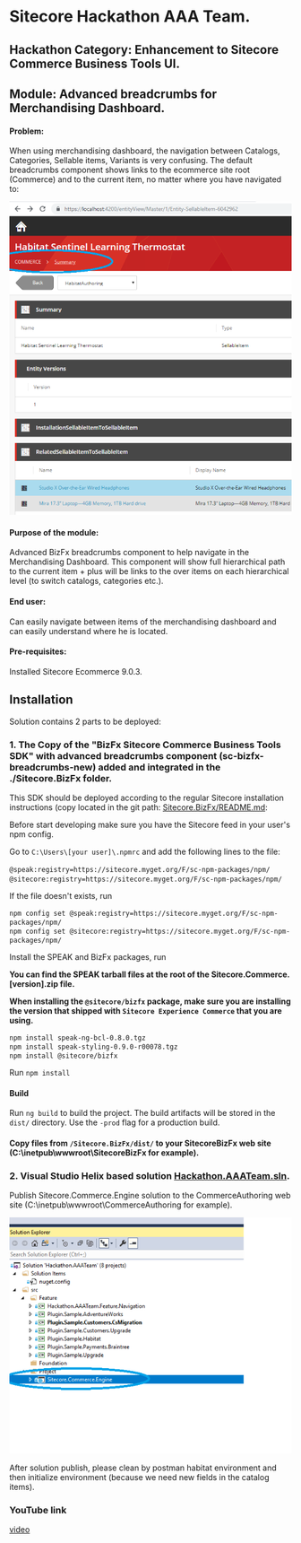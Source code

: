# Sitecore Hackathon AAA Team. 

## Hackathon Category: Enhancement to Sitecore Commerce Business Tools UI. 

## Module: Advanced breadcrumbs for Merchandising Dashboard.


#### Problem:
When using merchandising dashboard, the navigation between Catalogs, Categories, Sellable items, Variants is very confusing. The default breadcrumbs component shows links to the ecommerce site root (Commerce) and to the current item, no matter where you have navigated to:

![Image](images/IMG1.png?raw=true)


#### Purpose of the module:
Advanced BizFx breadcrumbs component to help navigate in the Merchandising Dashboard. This component will show full hierarchical path to the current item + plus will be links to the over items on each hierarchical level (to switch catalogs, categories etc.). 

#### End user: 
 Can easily navigate between items of the merchandising dashboard and can easily understand where he is located. 


#### Pre-requisites:
 Installed Sitecore Ecommerce 9.0.3. 


 ## Installation

 Solution contains 2 parts to be deployed: 

 ### 1. The Copy of the "BizFx Sitecore Commerce Business Tools SDK" with advanced breadcrumbs component (sc-bizfx-breadcrumbs-new) added and integrated in the ./Sitecore.BizFx folder.

 This SDK should be deployed according to the regular Sitecore installation instructions (copy located in the git path: [Sitecore.BizFx/README.md](Sitecore.BizFx/README.md):

 Before start developing make sure you have the Sitecore feed in your user's npm config.

Go to `C:\Users\[your user]\.npmrc` and add the following lines to the file:

`@speak:registry=https://sitecore.myget.org/F/sc-npm-packages/npm/`
`@sitecore:registry=https://sitecore.myget.org/F/sc-npm-packages/npm/`

If the file doesn't exists, run

```npm
npm config set @speak:registry=https://sitecore.myget.org/F/sc-npm-packages/npm/
npm config set @sitecore:registry=https://sitecore.myget.org/F/sc-npm-packages/npm/
```

Install the SPEAK and BizFx packages, run

**You can find the SPEAK tarball files at the root of the Sitecore.Commerce.[version].zip file.**

**When installing the `@sitecore/bizfx` package, make sure you are installing the version that shipped with `Sitecore Experience Commerce` that you are using.**

```npm
npm install speak-ng-bcl-0.8.0.tgz
npm install speak-styling-0.9.0-r00078.tgz
npm install @sitecore/bizfx
```

Run `npm install`

#### Build

Run `ng build` to build the project. The build artifacts will be stored in the `dist/` directory. Use the `-prod` flag for a production build.

#### Copy files from `/Sitecore.BizFx/dist/` to your SitecoreBizFx web site (C:\inetpub\wwwroot\SitecoreBizFx for example).

### 2. Visual Studio Helix based solution [Hackathon.AAATeam.sln](Hackathon.AAATeam.sln).

Publish Sitecore.Commerce.Engine solution to the CommerceAuthoring web site (C:\inetpub\wwwroot\CommerceAuthoring for example).

![Image](images/IMG2.png?raw=true)

After solution publish, please clean by postman habitat environment and then initialize environment (because we need new fields in the catalog items).


### YouTube link

[video](https://www.youtube.com/watch?v=OUitKiIPuz4)

